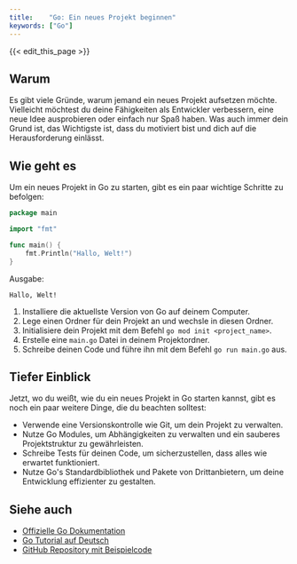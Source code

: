 ```yaml
---
title:    "Go: Ein neues Projekt beginnen"
keywords: ["Go"]
---
```


{{< edit_this_page >}}

## Warum

Es gibt viele Gründe, warum jemand ein neues Projekt aufsetzen möchte. Vielleicht möchtest du deine Fähigkeiten als Entwickler verbessern, eine neue Idee ausprobieren oder einfach nur Spaß haben. Was auch immer dein Grund ist, das Wichtigste ist, dass du motiviert bist und dich auf die Herausforderung einlässt.

## Wie geht es

Um ein neues Projekt in Go zu starten, gibt es ein paar wichtige Schritte zu befolgen:

```Go 
package main

import "fmt"

func main() {
    fmt.Println("Hallo, Welt!")
}
```

Ausgabe:

`Hallo, Welt!`

1. Installiere die aktuellste Version von Go auf deinem Computer.
2. Lege einen Ordner für dein Projekt an und wechsle in diesen Ordner.
3. Initialisiere dein Projekt mit dem Befehl `go mod init <project_name>`.
4. Erstelle eine `main.go` Datei in deinem Projektordner.
5. Schreibe deinen Code und führe ihn mit dem Befehl `go run main.go` aus.

## Tiefer Einblick

Jetzt, wo du weißt, wie du ein neues Projekt in Go starten kannst, gibt es noch ein paar weitere Dinge, die du beachten solltest:

- Verwende eine Versionskontrolle wie Git, um dein Projekt zu verwalten.
- Nutze Go Modules, um Abhängigkeiten zu verwalten und ein sauberes Projektstruktur zu gewährleisten.
- Schreibe Tests für deinen Code, um sicherzustellen, dass alles wie erwartet funktioniert.
- Nutze Go's Standardbibliothek und Pakete von Drittanbietern, um deine Entwicklung effizienter zu gestalten.

## Siehe auch

- [Offizielle Go Dokumentation](https://golang.org/doc/)
- [Go Tutorial auf Deutsch](https://www.programmierenlernen24.de/go-tutorial/)
- [GitHub Repository mit Beispielcode](https://github.com/example/example_project)